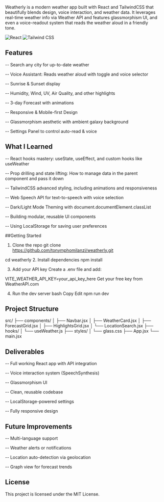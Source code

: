 Weatherly is a modern weather app built with React and TailwindCSS that beautifully blends design, voice interaction, and weather data. It leverages real-time weather info via Weather API and features glassmorphism UI, and even a voice-readout system that reads the weather aloud in a friendly tone.

![React](https://img.shields.io/badge/React-61DAFB?logo=react&logoColor=black&style=for-the-badge)
![Tailwind CSS](https://img.shields.io/badge/Tailwind_CSS-06B6D4?logo=tailwind-css&logoColor=white&style=for-the-badge)

## Features
-- Search any city for up-to-date weather

-- Voice Assistant: Reads weather aloud with toggle and voice selector

-- Sunrise & Sunset display

-- Humidity, Wind, UV, Air Quality, and other highlights

-- 3-day Forecast with animations

-- Responsive & Mobile-first Design

-- Glassmorphism aesthetic with ambient galaxy background

-- Settings Panel to control auto-read & voice

## What I Learned
-- React hooks mastery: useState, useEffect, and custom hooks like useWeather

-- Prop drilling and state lifting: How to manage data in the parent component and pass it down

-- TailwindCSS advanced styling, including animations and responsiveness

-- Web Speech API for text-to-speech with voice selection

-- Dark/Light Mode Theming with document.documentElement.classList

-- Building modular, reusable UI components

-- Using LocalStorage for saving user preferences

##Getting Started

1. Clone the repo
git clone https://github.com/tonymphomilanzi/weatherly.git

cd weatherly
2. Install dependencies
npm install


3. Add your API key
Create a .env file and add:


VITE_WEATHER_API_KEY=your_api_key_here
Get your free key from WeatherAPI.com

4. Run the dev server
bash
Copy
Edit
npm run dev

## Project Structure

src/
├── components/
│   ├── Navbar.jsx
│   ├── WeatherCard.jsx
│   ├── ForecastGrid.jsx
│   ├── HighlightsGrid.jsx
│   └── LocationSearch.jsx
├── hooks/
│   └── useWeather.js
├── styles/
│   └── glass.css
├── App.jsx
└── main.jsx


 ## Deliverables

-- Full working React app with API integration

-- Voice interaction system (SpeechSynthesis)

-- Glassmorphism UI

-- Clean, reusable codebase

-- LocalStorage-powered settings

-- Fully responsive design

 ## Future Improvements

-- Multi-language support

-- Weather alerts or notifications

-- Location auto-detection via geolocation

-- Graph view for forecast trends

## License
This project is licensed under the MIT License.
